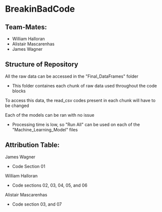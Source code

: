 # BreakinBadCode

## Team-Mates:
- William Halloran 
- Alistair Mascarenhas
- James Wagner

## Structure of Repository 
All the raw data can be accessed in the "Final_DataFrames" folder 
- This folder containes each chunk of raw data used throughout the code blocks 

To access this data, the read_csv codes present in each chunk will have to be changed 

Each of the models can be ran with no issue
- Processing time is low, so "Run All" can be used on each of the "Machine_Learning_Model" files

## Attribution Table: 
James Wagner
- Code Section 01

William Halloran 
- Code sections 02, 03, 04, 05, and 06 

Alistair Mascarenhas
- Code section 03, and 07